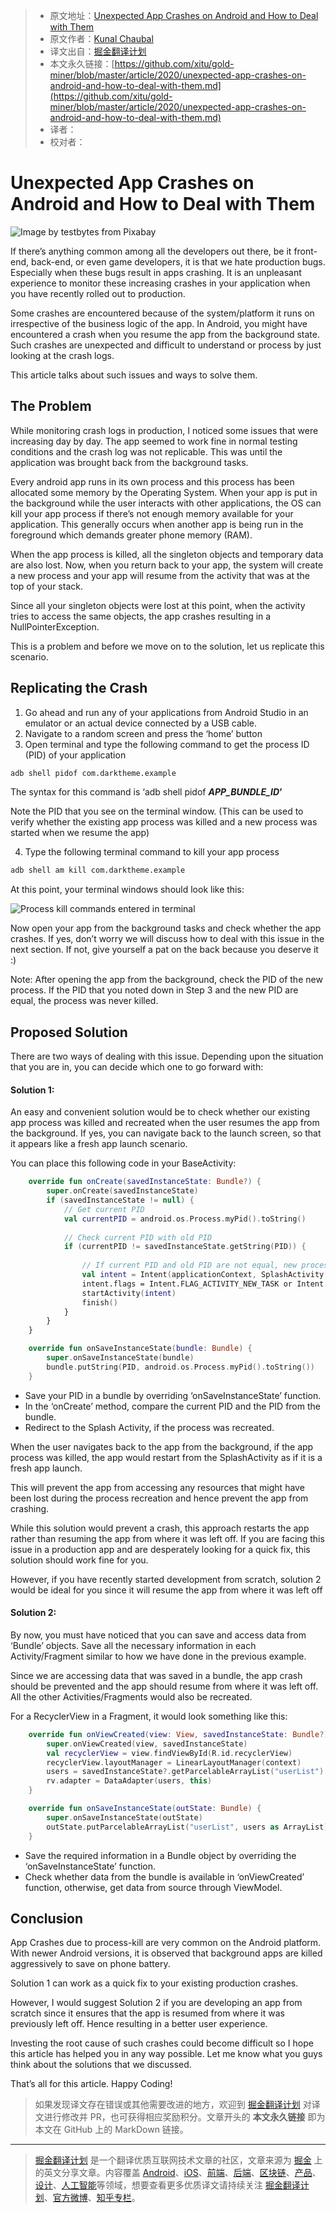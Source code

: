 > * 原文地址：[Unexpected App Crashes on Android and How to Deal with Them](https://levelup.gitconnected.com/unexpected-app-crashes-on-android-and-how-to-deal-with-them-c5d07512d99f)
> * 原文作者：[Kunal Chaubal](https://medium.com/@kunalchaubal)
> * 译文出自：[掘金翻译计划](https://github.com/xitu/gold-miner)
> * 本文永久链接：[https://github.com/xitu/gold-miner/blob/master/article/2020/unexpected-app-crashes-on-android-and-how-to-deal-with-them.md](https://github.com/xitu/gold-miner/blob/master/article/2020/unexpected-app-crashes-on-android-and-how-to-deal-with-them.md)
> * 译者：
> * 校对者：

# Unexpected App Crashes on Android and How to Deal with Them

![Image by [testbytes](https://pixabay.com/users/testbytes-1013799/?utm_source=link-attribution&amp;utm_medium=referral&amp;utm_campaign=image&amp;utm_content=762486) from [Pixabay](https://pixabay.com/?utm_source=link-attribution&amp;utm_medium=referral&amp;utm_campaign=image&amp;utm_content=762486)](https://cdn-images-1.medium.com/max/2560/1*4WT3_B3SVKgvexQOTE_ZqQ.jpeg)

If there’s anything common among all the developers out there, be it front-end, back-end, or even game developers, it is that we hate production bugs. Especially when these bugs result in apps crashing. It is an unpleasant experience to monitor these increasing crashes in your application when you have recently rolled out to production.

Some crashes are encountered because of the system/platform it runs on irrespective of the business logic of the app. In Android, you might have encountered a crash when you resume the app from the background state. Such crashes are unexpected and difficult to understand or process by just looking at the crash logs.

This article talks about such issues and ways to solve them.

## The Problem

While monitoring crash logs in production, I noticed some issues that were increasing day by day. The app seemed to work fine in normal testing conditions and the crash log was not replicable. This was until the application was brought back from the background tasks.

Every android app runs in its own process and this process has been allocated some memory by the Operating System. When your app is put in the background while the user interacts with other applications, the OS can kill your app process if there’s not enough memory available for your application. This generally occurs when another app is being run in the foreground which demands greater phone memory (RAM).

When the app process is killed, all the singleton objects and temporary data are also lost. Now, when you return back to your app, the system will create a new process and your app will resume from the activity that was at the top of your stack.

Since all your singleton objects were lost at this point, when the activity tries to access the same objects, the app crashes resulting in a NullPointerException.

This is a problem and before we move on to the solution, let us replicate this scenario.

## Replicating the Crash

1. Go ahead and run any of your applications from Android Studio in an emulator or an actual device connected by a USB cable.
2. Navigate to a random screen and press the ‘home’ button
3. Open terminal and type the following command to get the process ID (PID) of your application

```bash
adb shell pidof com.darktheme.example
```

The syntax for this command is ‘adb shell pidof ***APP_BUNDLE_ID*’**

Note the PID that you see on the terminal window. (This can be used to verify whether the existing app process was killed and a new process was started when we resume the app)

4. Type the following terminal command to kill your app process

```bash
adb shell am kill com.darktheme.example
```

At this point, your terminal windows should look like this:

![Process kill commands entered in terminal](https://cdn-images-1.medium.com/max/2276/1*pYpZN8FbnrYeo_6QPGqc0g.png)

Now open your app from the background tasks and check whether the app crashes. If yes, don’t worry we will discuss how to deal with this issue in the next section. If not, give yourself a pat on the back because you deserve it :)

Note: After opening the app from the background, check the PID of the new process. If the PID that you noted down in Step 3 and the new PID are equal, the process was never killed.

## Proposed Solution

There are two ways of dealing with this issue. Depending upon the situation that you are in, you can decide which one to go forward with:

#### Solution 1:

An easy and convenient solution would be to check whether our existing app process was killed and recreated when the user resumes the app from the background. If yes, you can navigate back to the launch screen, so that it appears like a fresh app launch scenario.

You can place this following code in your BaseActivity:

```Kotlin
    override fun onCreate(savedInstanceState: Bundle?) {
        super.onCreate(savedInstanceState)
        if (savedInstanceState != null) {
            // Get current PID
            val currentPID = android.os.Process.myPid().toString()
            
            // Check current PID with old PID
            if (currentPID != savedInstanceState.getString(PID)) {
                
                // If current PID and old PID are not equal, new process was created, restart the app from SplashActivity
                val intent = Intent(applicationContext, SplashActivity::class.java)
                intent.flags = Intent.FLAG_ACTIVITY_NEW_TASK or Intent.FLAG_ACTIVITY_CLEAR_TASK
                startActivity(intent)
                finish()
            }
        }
    }

    override fun onSaveInstanceState(bundle: Bundle) {
        super.onSaveInstanceState(bundle)
        bundle.putString(PID, android.os.Process.myPid().toString())
    }
```

* Save your PID in a bundle by overriding ‘onSaveInstanceState’ function.
* In the ‘onCreate’ method, compare the current PID and the PID from the bundle.
* Redirect to the Splash Activity, if the process was recreated.

When the user navigates back to the app from the background, if the app process was killed, the app would restart from the SplashActivity as if it is a fresh app launch.

This will prevent the app from accessing any resources that might have been lost during the process recreation and hence prevent the app from crashing.

While this solution would prevent a crash, this approach restarts the app rather than resuming the app from where it was left off. If you are facing this issue in a production app and are desperately looking for a quick fix, this solution should work fine for you.

However, if you have recently started development from scratch, solution 2 would be ideal for you since it will resume the app from where it was left off

#### Solution 2:

By now, you must have noticed that you can save and access data from ‘Bundle’ objects. Save all the necessary information in each Activity/Fragment similar to how we have done in the previous example.

Since we are accessing data that was saved in a bundle, the app crash should be prevented and the app should resume from where it was left off. All the other Activities/Fragments would also be recreated.

For a RecyclerView in a Fragment, it would look something like this:

```Kotlin
    override fun onViewCreated(view: View, savedInstanceState: Bundle?) {
        super.onViewCreated(view, savedInstanceState)
        val recyclerView = view.findViewById(R.id.recyclerView)
        recyclerView.layoutManager = LinearLayoutManager(context)
        users = savedInstanceState?.getParcelableArrayList("userList") ?: viewModel.getUsers()
        rv.adapter = DataAdapter(users, this)
    }

    override fun onSaveInstanceState(outState: Bundle) {
        super.onSaveInstanceState(outState)
        outState.putParcelableArrayList("userList", users as ArrayList)
    }
```

* Save the required information in a Bundle object by overriding the ‘onSaveInstanceState’ function.
* Check whether data from the bundle is available in ‘onViewCreated’ function, otherwise, get data from source through ViewModel.

## Conclusion

App Crashes due to process-kill are very common on the Android platform. With newer Android versions, it is observed that background apps are killed aggressively to save on phone battery.

Solution 1 can work as a quick fix to your existing production crashes.

However, I would suggest Solution 2 if you are developing an app from scratch since it ensures that the app is resumed from where it was previously left off. Hence resulting in a better user experience.

Investing the root cause of such crashes could become difficult so I hope this article has helped you in any way possible. Let me know what you guys think about the solutions that we discussed.

That’s all for this article. Happy Coding!

> 如果发现译文存在错误或其他需要改进的地方，欢迎到 [掘金翻译计划](https://github.com/xitu/gold-miner) 对译文进行修改并 PR，也可获得相应奖励积分。文章开头的 **本文永久链接** 即为本文在 GitHub 上的 MarkDown 链接。

---

> [掘金翻译计划](https://github.com/xitu/gold-miner) 是一个翻译优质互联网技术文章的社区，文章来源为 [掘金](https://juejin.im) 上的英文分享文章。内容覆盖 [Android](https://github.com/xitu/gold-miner#android)、[iOS](https://github.com/xitu/gold-miner#ios)、[前端](https://github.com/xitu/gold-miner#前端)、[后端](https://github.com/xitu/gold-miner#后端)、[区块链](https://github.com/xitu/gold-miner#区块链)、[产品](https://github.com/xitu/gold-miner#产品)、[设计](https://github.com/xitu/gold-miner#设计)、[人工智能](https://github.com/xitu/gold-miner#人工智能)等领域，想要查看更多优质译文请持续关注 [掘金翻译计划](https://github.com/xitu/gold-miner)、[官方微博](http://weibo.com/juejinfanyi)、[知乎专栏](https://zhuanlan.zhihu.com/juejinfanyi)。
